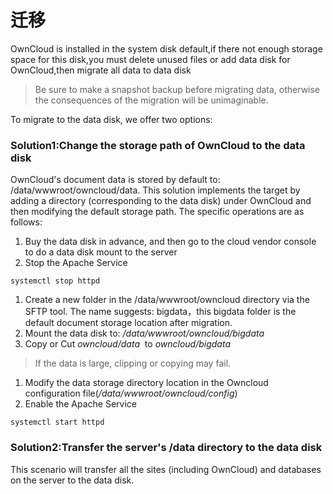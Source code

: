 # 迁移

OwnCloud is installed in the system disk default,if there not enough storage space for this disk,you must delete unused files or add data disk for OwnCloud,then migrate all data to data disk 

> Be sure to make a snapshot backup before migrating data, otherwise the consequences of the migration will be unimaginable.


To migrate to the data disk, we offer two options:

<a name="38c5814d"></a>
### Solution1:Change the storage path of OwnCloud to the data disk

OwnCloud's document data is stored by default to: /data/wwwroot/owncloud/data. This solution implements the target by adding a directory (corresponding to the data disk) under OwnCloud and then modifying the default storage path. The specific operations are as follows:

1. Buy the data disk in advance, and then go to the cloud vendor console to do a data disk mount to the server
1. Stop the Apache Service
```shell
systemctl stop httpd
```

1. Create a new folder in the /data/wwwroot/owncloud directory via the SFTP tool. The name suggests: bigdata，this bigdata folder is the default document storage location after migration.
1. Mount the data disk to: _/data/wwwroot/owncloud/bigdata_
1. Copy or Cut _owncloud/data_  to _owncloud/bigdata_
> If the data is large, clipping or copying may fail.


1. Modify the data storage directory location in the Owncloud configuration file(_/data/wwwroot/owncloud/config_)
1. Enable the Apache Service
```shell
systemctl start httpd
```


<a name="b512eb42"></a>
### Solution2:Transfer the server's /data directory to the data disk

This scenario will transfer all the sites (including OwnCloud) and databases on the server to the data disk.
